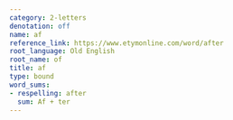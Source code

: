 ```yaml
---
category: 2-letters
denotation: off
name: af
reference_link: https://www.etymonline.com/word/after
root_language: Old English
root_name: of
title: af
type: bound
word_sums:
- respelling: after
  sum: Af + ter
---
```

